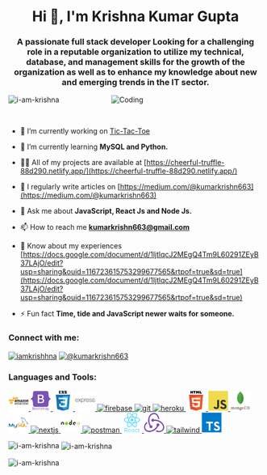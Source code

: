 <!-- [![MasterHead](https://encrypted-tbn0.gstatic.com/images?q=tbn:ANd9GcSisORitrNo814X5SIEAa53xz5fFrpoLUJL1A&usqp=CAU)] -->
<h1 align="center">Hi 👋, I'm Krishna Kumar Gupta</h1>
<h3 align="center">A passionate full stack developer Looking for a challenging role in a reputable organization to utilize my technical, database, and management skills for the growth of the organization as well as to enhance my knowledge about new and emerging trends in the IT sector.</h3>


<img align="right" alt="Coding" width="300" src="https://encrypted-tbn0.gstatic.com/images?q=tbn:ANd9GcRLeOaLMsCYNzMbl8ozDx0QsqYiNJG2NLG9NA&usqp=CAU"/>


<p align="left"> <img src="https://komarev.com/ghpvc/?username=i-am-krishna&label=Profile%20views&color=0e75b6&style=flat" alt="i-am-krishna" /> </p>

<p align="left"> <a href="https://twitter.com/" target="blank"><img src="https://img.shields.io/twitter/follow/?logo=twitter&style=for-the-badge" alt="" /></a> </p>

- 🔭 I’m currently working on [Tic-Tac-Toe](https://calm-pithivier-182e39.netlify.app/)

- 🌱 I’m currently learning **MySQL and Python.**

- 👨‍💻 All of my projects are available at [https://cheerful-truffle-88d290.netlify.app/](https://cheerful-truffle-88d290.netlify.app/)

- 📝 I regularly write articles on [https://medium.com/@kumarkrishn663](https://medium.com/@kumarkrishn663)

- 💬 Ask me about **JavaScript, React Js and Node Js.**

- 📫 How to reach me **kumarkrishn663@gmail.com**

- 📄 Know about my experiences [https://docs.google.com/document/d/1ljtlqcJ2MEgQ4Tm9L60291ZEyB37LAjO/edit?usp=sharing&ouid=116723615753299677565&rtpof=true&sd=true](https://docs.google.com/document/d/1ljtlqcJ2MEgQ4Tm9L60291ZEyB37LAjO/edit?usp=sharing&ouid=116723615753299677565&rtpof=true&sd=true)

- ⚡ Fun fact **Time, tide and JavaScript newer waits for someone.**

<h3 align="left">Connect with me:</h3>
<p align="left">
<a href="https://linkedin.com/in/iamkrishhna" target="blank"><img align="center" src="https://raw.githubusercontent.com/rahuldkjain/github-profile-readme-generator/master/src/images/icons/Social/linked-in-alt.svg" alt="iamkrishhna" height="30" width="40" /></a>
<a href="https://medium.com/@kumarkrishn663" target="blank"><img align="center" src="https://raw.githubusercontent.com/rahuldkjain/github-profile-readme-generator/master/src/images/icons/Social/medium.svg" alt="@kumarkrishn663" height="30" width="40" /></a>
</p>

<h3 align="left">Languages and Tools:</h3>
<p align="left"> <a href="https://aws.amazon.com" target="_blank" rel="noreferrer"> <img src="https://raw.githubusercontent.com/devicons/devicon/master/icons/amazonwebservices/amazonwebservices-original-wordmark.svg" alt="aws" width="40" height="40"/> </a> <a href="https://getbootstrap.com" target="_blank" rel="noreferrer"> <img src="https://raw.githubusercontent.com/devicons/devicon/master/icons/bootstrap/bootstrap-plain-wordmark.svg" alt="bootstrap" width="40" height="40"/> </a> <a href="https://www.w3schools.com/css/" target="_blank" rel="noreferrer"> <img src="https://raw.githubusercontent.com/devicons/devicon/master/icons/css3/css3-original-wordmark.svg" alt="css3" width="40" height="40"/> </a> <a href="https://expressjs.com" target="_blank" rel="noreferrer"> <img src="https://raw.githubusercontent.com/devicons/devicon/master/icons/express/express-original-wordmark.svg" alt="express" width="40" height="40"/> </a> <a href="https://firebase.google.com/" target="_blank" rel="noreferrer"> <img src="https://www.vectorlogo.zone/logos/firebase/firebase-icon.svg" alt="firebase" width="40" height="40"/> </a> <a href="https://git-scm.com/" target="_blank" rel="noreferrer"> <img src="https://www.vectorlogo.zone/logos/git-scm/git-scm-icon.svg" alt="git" width="40" height="40"/> </a> <a href="https://heroku.com" target="_blank" rel="noreferrer"> <img src="https://www.vectorlogo.zone/logos/heroku/heroku-icon.svg" alt="heroku" width="40" height="40"/> </a> <a href="https://www.w3.org/html/" target="_blank" rel="noreferrer"> <img src="https://raw.githubusercontent.com/devicons/devicon/master/icons/html5/html5-original-wordmark.svg" alt="html5" width="40" height="40"/> </a> <a href="https://developer.mozilla.org/en-US/docs/Web/JavaScript" target="_blank" rel="noreferrer"> <img src="https://raw.githubusercontent.com/devicons/devicon/master/icons/javascript/javascript-original.svg" alt="javascript" width="40" height="40"/> </a> <a href="https://www.mongodb.com/" target="_blank" rel="noreferrer"> <img src="https://raw.githubusercontent.com/devicons/devicon/master/icons/mongodb/mongodb-original-wordmark.svg" alt="mongodb" width="40" height="40"/> </a> <a href="https://www.mysql.com/" target="_blank" rel="noreferrer"> <img src="https://raw.githubusercontent.com/devicons/devicon/master/icons/mysql/mysql-original-wordmark.svg" alt="mysql" width="40" height="40"/> </a> <a href="https://nextjs.org/" target="_blank" rel="noreferrer"> <img src="https://cdn.worldvectorlogo.com/logos/nextjs-2.svg" alt="nextjs" width="40" height="40"/> </a> <a href="https://nodejs.org" target="_blank" rel="noreferrer"> <img src="https://raw.githubusercontent.com/devicons/devicon/master/icons/nodejs/nodejs-original-wordmark.svg" alt="nodejs" width="40" height="40"/> </a> <a href="https://postman.com" target="_blank" rel="noreferrer"> <img src="https://www.vectorlogo.zone/logos/getpostman/getpostman-icon.svg" alt="postman" width="40" height="40"/> </a> <a href="https://reactjs.org/" target="_blank" rel="noreferrer"> <img src="https://raw.githubusercontent.com/devicons/devicon/master/icons/react/react-original-wordmark.svg" alt="react" width="40" height="40"/> </a> <a href="https://redux.js.org" target="_blank" rel="noreferrer"> <img src="https://raw.githubusercontent.com/devicons/devicon/master/icons/redux/redux-original.svg" alt="redux" width="40" height="40"/> </a> <a href="https://tailwindcss.com/" target="_blank" rel="noreferrer"> <img src="https://www.vectorlogo.zone/logos/tailwindcss/tailwindcss-icon.svg" alt="tailwind" width="40" height="40"/> </a> <a href="https://www.typescriptlang.org/" target="_blank" rel="noreferrer"> <img src="https://raw.githubusercontent.com/devicons/devicon/master/icons/typescript/typescript-original.svg" alt="typescript" width="40" height="40"/> </a> </p>

<p><img align="left" src="https://github-readme-stats.vercel.app/api/top-langs?username=i-am-krishna&show_icons=true&locale=en&layout=compact" alt="i-am-krishna" /></p>

<p>&nbsp;<img align="center" src="https://github-readme-stats.vercel.app/api?username=i-am-krishna&show_icons=true&locale=en" alt="i-am-krishna" /></p>

<p><img align="center" src="https://github-readme-streak-stats.herokuapp.com/?user=i-am-krishna&" alt="i-am-krishna" /></p>
